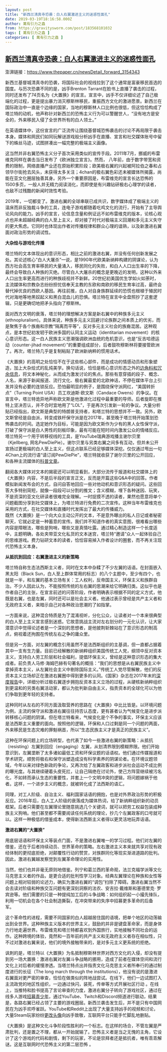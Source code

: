 ```yaml
---
layout: post
title: "新西兰清真寺恐袭：白人右翼激进主义的迷惑性面孔"
date: 2019-03-19T18:16:58.000Z
author: 萬有引力之蟲
from: https://gravitysworm.com/post/183568101032
tags: [ 萬有引力之蟲 ]
categories: [ 萬有引力之蟲 ]
---
```

<!--1553019418000-->
[新西兰清真寺恐袭：白人右翼激进主义的迷惑性面孔](https://gravitysworm.com/post/183568101032)
------

<div>
<p>澎湃链接：<a href="https://www.thepaper.cn/newsDetail_forward_3154343" target="_blank">https://www.thepaper.cn/newsDetail_forward_3154343</a> <br/></p><p>新西兰基督城清真寺的恐袭，将国际社会的视线拉到了这个通常是富豪移民首选的国度。与历次恐袭不同的是，凶手Brenton Tarrant在脸书上直播了袭击的过程，同时还发布了74页名为《大置换》的宣言。宣言中，凶手不仅详细论述了自己极端化的过程，更是提出暴力消灭穆斯林移民，重振西方文化的激进愿景。新西兰在国际政治中一直是个边缘的国家，当地的穆斯林人口比例也很低，但这恰恰构成了塔兰特的动机，他声称针对新西兰的恐怖主义行为可以警醒世人，“没有地方是安全的，外来移民入侵了全世界所有的白人领土。” </p><p>在英语媒体中，这份宣言的广泛流传让围绕基督城恐怖袭击的讨论不再局限于袭击本身。媒体和网民们如同玩解谜游戏般分析凶手在直播、宣言和社交媒体账号中留下的蛛丝马迹，试图拼凑出一幅完整的极端主义画像。 </p><p>这当然并非右翼恐怖主义分子首次采用类似的宣传手段。2011年7月，挪威的布雷维克同样在袭击当日发布了《欧洲独立宣言》。然而， 八年前，由于数字带宽和资费的限制，网络直播产业还在原始积累阶段；欧美极右翼的兴起被阿拉伯之春和占领华尔街抢去风头，未获得太多关注；4chan的极右翼色彩还未被媒体所揭露，尚能在亚文化圈层独善其身。另外一个重要原因是，布雷维克的宣言长达恐怖的1500多页，一般人并无精力阅读消化，而即使是有兴趣钻研极右心理学的读者，也敌不过残酷的新闻时效性考验。 </p><p>2019年，一切都变了。激进右翼的全球串联已成共识，数字媒体成了极端主义的温床而非反独裁斗争的工具，连电子游戏都随着吃鸡文化的流行，开始有了主导舆论风向的能力。凶手的宣言，论信息含量和例证远不如布雷维克的版本，论核心观点也并未超越经典的白人至上主义，却对接了时代对极端主义回潮和多元主义失守的更大焦虑。它同时也体现出作者对传播规律和群众心理的谙熟，以及新激进右翼面对政治形势的调试性。 </p><p><b>大杂烩与游戏化传播</b></p><p>塔兰特的文本体现出的意识形态，相比之前的激进右翼，并没有任何创新发展之处。其论述核心“白人大屠杀”一说，是1990年代欧美新纳粹构建的阴谋论，认为西方社会高生育率移民的大量涌入，移民同化的失败，和白人人口出生率的下降，最终会导致白人种族的灭绝。尽管白人大屠杀的概念是更晚近的发明，这种以外来人口出生率更高而进行的种族歧视并不新鲜。20世纪初美国优生学如火如荼时，主流媒体和宗教杂志纷纷担忧信奉天主教的东欧和南欧的移民生育率过高，最终会替代掉优良的西欧人基因。再往前推，白人对自身族群延续的恐慌也根植于殖民时代对海地等地黑奴起义和黑白混血儿的恐惧。塔兰特在宣言中全盘照抄了这套逻辑，只是更确切地把矛头指向了穆斯林。 </p><p>面对西方文明的衰落，塔兰特的理想解决方案是新右翼中的种族多元主义(ethnopluralism)。具体来说，种族多元主义回避讨论族群之间本质上的优劣，而是聚焦于各个族裔和宗教“隔离而平等”，反对多元主义社会的族裔混居。这种观点，是本世纪初发轫于欧洲多国的认同主义运动（identitarian movement）的核心意识形态。这一白人民族主义思潮强调欧洲血统的危机意识，也是“反吉哈德运动（counter-jihad movement）”的重要组成部分，后者鼓吹穆斯林将要接管欧洲了。再次，塔兰特几乎是复制粘贴了欧洲新纳粹的惯用话术。 </p><p>《大置换》的高明之处恰恰不在于这些核心部件，而是成功的情感动员和形象塑造，加上大杂烩式的乱炖美学。换句话说，恰恰是核心意识形态之外的<a href="https://www.vox.com/culture/2019/3/16/18266930/christchurch-shooter-manifesto-memes-subscribe-to-pewdiepie" target="_blank">边角料和冗余信息</a>，将文本神秘化，从而成为激发讨论的焦点。那些有意穿插的段子、概念、人名，来源于新闻报道、流行文化、极右翼最爱的北欧神话，不停在媒体平台上引发并没有必要的连锁反应。恐怕最明显的例子，是围绕保守派网红，“美国转折点”（Turning Point USA）员工坎迪斯·欧文斯（Candace Owens）的争议。在宣言中，塔兰特诡异地声称欧文斯是他激进化过程中最重要的导师。后者旋即在推特上坚决否认，并不合时宜地用了“LOL”，于是再次引发新一轮的争议。大量分析贴已经指出，欧文斯是典型的特朗普支持者，和塔兰特的思想并不一致。另外，欧文斯曾经是自由派，转变成铁杆保守派是在2017年，甚至晚于塔兰特开始策划恐怖袭击的时间。选定她作为目标，可能是因为欧文斯作为少有的黑人女性保守派，打破了保守派是白人男性的刻板印象，最有可能在短时间内激发公众的情绪反应。塔兰特另一个用于转移视线的工具，是YouTube瑞典游戏播主谢尔贝里（Kjellberg, 网名PewDiePie）。谢尔贝里与另类右翼之间多有互动，但并未公开宣扬过更极端的白人至上主义，但这点联系已经足够媒体深挖。仅仅通过甩出一句4Chan上的流行语“请订阅PewDiePie”，塔兰特就收获了谢尔贝里的公开回应，和各种主流媒体的<a href="https://www.nytimes.com/2019/03/15/technology/pewdiepie-new-zealand-shooting.html" target="_blank">科普文章</a>。 </p><p>翻阅各大媒体对文本的揭密还可以明显看到，大部分流传于报道和社交媒体上的《大置换》内容，不是后半段的宣言正文，反而是开篇这些Q&amp;A中的回答。作者模拟新闻发布会的方式，自问自答地回应一些对他动机和意识形态的疑问。这些回答大多特别简短，就像一段段可以分割的推文；含义模糊，埋下各种迷因、玩笑，不是资深的亚文化研读者很难完全理解。一时捉摸不透的读者，果然也愿意将单个问题截图分享到社交媒体上，为塔兰特进行免费的二次宣传。这种当年布雷维克也采用的方式，在社交媒体和直播时代发挥出了最大的传播威力。<br/>既然《大置换》是一个向大众主动公开的文本，不是意外曝出的私人日记或者秘密聊天，它就必定是一种蓄意的宣传。我们并不知道作者的真实意图，很难看出哪些内容是障眼法，哪些是狗哨，哪些又是真情吐露。通过精心制造这样一个长度适中，主题明确，各处夹带亚文化私货的文本迷宫，塔兰特“邀请”众人一起体验自己的思维游戏。费力钻研文本的读者，恰恰容易掉入作者设计的圈套，而不再关注现代恐怖主义本身。 </p><p><b>从抵抗到回应：右翼激进主义的新策略</b></p><p>塔兰特自称生态法西斯主义者，同时在文本中杂糅了不少左翼的话语。在封面嵌入黑太阳（Black Sun，白人至上群体常用的标志）的八个主题中，至少有四个，也就是一半，和左翼的基本立场有关：工人权利，反帝国主义，环保主义和族群自治。不少人因此认为，不能按照传统的左右翼的思潮来给它明确归类。这似乎也是作者自己的主张，在宣言前述的问答阶段，作者明确表示根据不同的定义方式，他既是右翼，也是左翼，同时还可以是社会主义者。他通过表示曾经是共产主义者和无政府主义者，来暗示自己对各种政治思潮的了如指掌。 </p><p>一方面来说，这种混合特质是为了混淆视听，分化公众，让读者对一个本来很典型的白人至上主义宣言感到迷惑。它故意挑战主流对左右划分的一元化认识，让大家潜意识中觉得论述者是一个深刻的思想者，是他披荆斩棘站在了意识形态的制高点，俯视着还拘囿在传统左右之争的庸众里。 </p><p>但是另一方面，对左翼的概念引用虽然不是法西斯组织的主基调，但一直都占据着其中一支有生力量。目前已经解散的新纳粹组织美国传统工人党，纲领中反对资本主义，支持白人劳工阶层和社会福利，提倡环保主义，曾经是这种意识形态的集大成者。前负责人马修·海姆巴赫有句著名的概括：“我们的思想是从右翼民族主义中拿掉资本主义，从左翼社会主义中剔除国际主义。”传统工人党尽管解散，他们的反资本主义立场却正在激进右翼圈中得到更多的认同。《国家》杂志在2017年末的<a href="https://www.thenation.com/article/the-racist-right-looks-left/" target="_blank">深度报告</a>中，详细分析过极右翼逐步拥抱反资本主义立场的过程，从硬核新纳粹组织到更温和的另类右翼活动家，都认为批判新自由主义，指责资本的全球化可以为他们争取到更年轻的支持者。 </p><p>这种同时从左右的不同方面汲取营养的思路在《大置换》中比比皆是。以环境问题为例，主流的保守派和激进右翼往往持否认态度，更有甚者认为气候变化是进步派转移核心问题的阴谋。但在塔兰特看来，气候变化是个不争的事实，环保主义应该是法西斯主义重要的面向。按照他的逻辑，环保和人口过剩是同一个问题的两面，外来移民是生态灾难的罪魁祸首，所以“生态民族主义才是真正的民族主义”。 </p><p>这种在环保问题上的立场转型，也代表了如今一些激进右翼的新策略：从抵抗（resisting）左翼到回应（engaging）左翼，从划清界限到模糊界限。他们开始意识到，左翼垄断了太多诸如最低工资和环保议题的话语权。他们通过传媒报道和学术研究，顺势将极右和保守派塑造成没有科学素养的阴谋论者。在环境议题领域，今年以来对绿色新政的争论，又再次给了左翼政客和进步派社会运动不成比例的曝光度。与其继续硬着头皮死扛，让自己隔绝在讨论外，使己方阵营继续被污名化，不如转而承认生态的重要性，并套上一个文明冲突的逻辑，将问题嫁祸于他者。这样，一个进步主义的概念，就被转化成了法西斯的语汇。 </p><p>同理，对工人阶级、自治主义、福利国家话语的拥抱，也是对外界政治形势的积极反应。2016年后，白人工人阶级的衰落成为媒体热词，给了新纳粹组织新的动员框架。后者只需要在左翼理论里随意挑选几个关键词，就可以把劳工权益包装成种族主义狗哨。他们甚至都不需要阅读任何系统的理论，抄几个左翼政客的口号就可以。这样一种极低的借鉴成本，使得新法西斯主义者得以更灵活地玩弄话语。 </p><p><b>激进右翼的“大置换”</b></p><p>用底层话语和环保主义等装点门面，不是激进右翼唯一的学习过程。他们对左翼的借鉴，还在于后者持续动员、世界革命的策略。左右激进主义本来就共享对现有政经体制的更彻底拒绝，对颠覆性行动的赞赏，对族群同化等现实渐进道路的批判。因此，激进右翼越发察觉到左翼革命理论的实用性。 </p><p>当然，他们也并非毫无原则地借鉴。列宁和葛兰西的革命观，法兰克福学派等文化马克思主义者的作品，是更合适的批判性学习对象。经典左翼理论在种族和女性等问题上相对较弱的论述力，确实为激进右翼的“调包”扫除了障碍。激进右翼当然不会去读对阶级和种族交互问题有更深刻洞察的法农、安吉拉·戴维斯和塞德里克· 罗宾逊等。他们需要的只是一种提纯加工后的斗争战略：如何组织起一小撮先锋队，利用一切机会在各个社会制造撕裂，在冲突带来的失序中招募更多革命的后备军。 </p><p>这个革命性的进程，需要不同国家的白人超越居住国的语境，把单个地区的动荡输出到全世界。这种种族主义版本的世界主义，鼓励的并非是键盘革命家，而是身体力行地走遍世界。布雷维克和塔兰特都喜欢到外国旅行，实地接触不同社会的运作。这种跨境的体验，竟然和一百年前的共产主义和无政府主义者存在相似性，只不过对激进右翼来说，他们的境外接触带来的，是对多元主义更系统的拒绝。 </p><p>讽刺的是，塔兰特以《大置换》为名抵制穆斯林世界对西方文化的入侵，却没有提到另一场大置换：激进右翼对左翼斗争战略的挪用，造成了前者在媒体空间和流行文化上对后者的缓慢渗透。当塔兰特点出并指责文化马克思主义者所奉行的通过制度进行的长征（The long march through the institutions），他没有说的是激进右翼面对更严密的审查，恰恰在做类似的阵地战尝试。在线下，他们一边试图打入主流政党的地区性组织，一边通过快闪，装死，传单等方式开展社区行动 。在线上，当推特和脸书提高了言论审查的力度，激进右翼分子转向了游戏社区，通过在线多人游戏<a href="https://www.npr.org/2018/11/05/660642531/right-wing-hate-groups-are-recruiting-video-gamers" target="_blank">招募青少年</a>，通过YouTube、Twitch和Discord频道进行联动，结果是，各路右翼已经占领了主要的游戏圈层。新西兰袭击发生后，并不是只有中国网民在为凶手欢呼雀跃。YouTube和Reddit上出现了大量支持凶手的视频和讨论，大量Steam玩家纷纷<a href="https://www.ign.com/articles/2019/03/15/valve-continues-to-remove-steam-tributes-to-suspected-new-zealand-shooter" target="_blank">更改头像</a>向凶手致敬，互联网平台只能手忙脚乱地删贴。 </p><p>《大置换》是这种文化斗争阶段性胜利的一个标志。在这样的场合，不管左翼是严肃批判，还是置之不理，都从一开始就输了。恐怖主义者是当之无愧的主角，它设计了这个游戏的代码和剧情，剩下的玩家，不论是崇拜者还是抵抗者，唯有乖乖解谜。这是互联网时代恐怖主义的第二层恐怖 。<br/></p>
</div>
